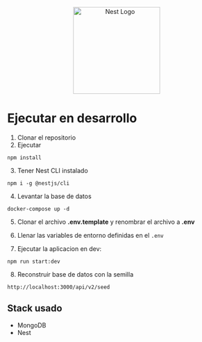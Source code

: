 <p align="center">
  <a href="http://nestjs.com/" target="blank"><img src="https://nestjs.com/img/logo-small.svg" width="200" alt="Nest Logo" /></a>
</p>

# Ejecutar en desarrollo

1. Clonar el repositorio
2. Ejecutar

```
npm install
```

3. Tener Nest CLI instalado

```
npm i -g @nestjs/cli
```

4. Levantar la base de datos

```
docker-compose up -d
```

5. Clonar el archivo **.env.template** y renombrar el archivo a **.env**

6. Llenar las variables de entorno definidas en el `.env`

7. Ejecutar la aplicacion en dev:

```
npm run start:dev
```

8. Reconstruir base de datos con la semilla

```
http://localhost:3000/api/v2/seed
```

## Stack usado

- MongoDB
- Nest
